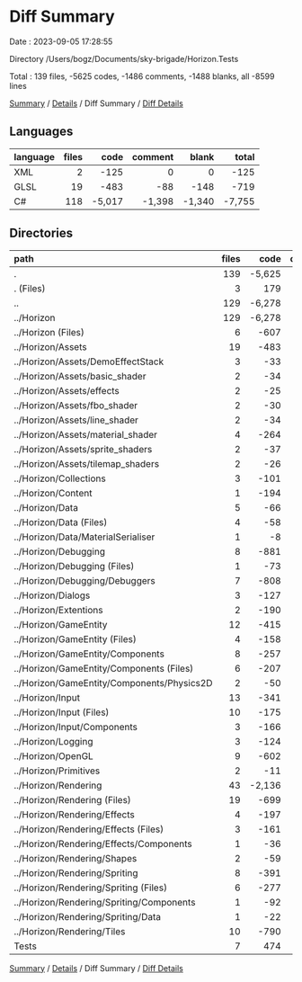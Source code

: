 # Diff Summary

Date : 2023-09-05 17:28:55

Directory /Users/bogz/Documents/sky-brigade/Horizon.Tests

Total : 139 files,  -5625 codes, -1486 comments, -1488 blanks, all -8599 lines

[Summary](results.md) / [Details](details.md) / Diff Summary / [Diff Details](diff-details.md)

## Languages
| language | files | code | comment | blank | total |
| :--- | ---: | ---: | ---: | ---: | ---: |
| XML | 2 | -125 | 0 | 0 | -125 |
| GLSL | 19 | -483 | -88 | -148 | -719 |
| C# | 118 | -5,017 | -1,398 | -1,340 | -7,755 |

## Directories
| path | files | code | comment | blank | total |
| :--- | ---: | ---: | ---: | ---: | ---: |
| . | 139 | -5,625 | -1,486 | -1,488 | -8,599 |
| . (Files) | 3 | 179 | 4 | 31 | 214 |
| .. | 129 | -6,278 | -1,508 | -1,633 | -9,419 |
| ../Horizon | 129 | -6,278 | -1,508 | -1,633 | -9,419 |
| ../Horizon (Files) | 6 | -607 | -121 | -128 | -856 |
| ../Horizon/Assets | 19 | -483 | -88 | -148 | -719 |
| ../Horizon/Assets/DemoEffectStack | 3 | -33 | -1 | -7 | -41 |
| ../Horizon/Assets/basic_shader | 2 | -34 | -1 | -11 | -46 |
| ../Horizon/Assets/effects | 2 | -25 | -1 | -6 | -32 |
| ../Horizon/Assets/fbo_shader | 2 | -30 | -1 | -10 | -41 |
| ../Horizon/Assets/line_shader | 2 | -34 | -1 | -11 | -46 |
| ../Horizon/Assets/material_shader | 4 | -264 | -78 | -75 | -417 |
| ../Horizon/Assets/sprite_shaders | 2 | -37 | -5 | -17 | -59 |
| ../Horizon/Assets/tilemap_shaders | 2 | -26 | 0 | -11 | -37 |
| ../Horizon/Collections | 3 | -101 | -35 | -30 | -166 |
| ../Horizon/Content | 1 | -194 | -2 | -52 | -248 |
| ../Horizon/Data | 5 | -66 | -41 | -22 | -129 |
| ../Horizon/Data (Files) | 4 | -58 | -41 | -20 | -119 |
| ../Horizon/Data/MaterialSerialiser | 1 | -8 | 0 | -2 | -10 |
| ../Horizon/Debugging | 8 | -881 | -13 | -194 | -1,088 |
| ../Horizon/Debugging (Files) | 1 | -73 | 0 | -10 | -83 |
| ../Horizon/Debugging/Debuggers | 7 | -808 | -13 | -184 | -1,005 |
| ../Horizon/Dialogs | 3 | -127 | -41 | -26 | -194 |
| ../Horizon/Extentions | 2 | -190 | -3 | -52 | -245 |
| ../Horizon/GameEntity | 12 | -415 | -281 | -133 | -829 |
| ../Horizon/GameEntity (Files) | 4 | -158 | -139 | -50 | -347 |
| ../Horizon/GameEntity/Components | 8 | -257 | -142 | -83 | -482 |
| ../Horizon/GameEntity/Components (Files) | 6 | -207 | -142 | -70 | -419 |
| ../Horizon/GameEntity/Components/Physics2D | 2 | -50 | 0 | -13 | -63 |
| ../Horizon/Input | 13 | -341 | -212 | -82 | -635 |
| ../Horizon/Input (Files) | 10 | -175 | -119 | -39 | -333 |
| ../Horizon/Input/Components | 3 | -166 | -93 | -43 | -302 |
| ../Horizon/Logging | 3 | -124 | -20 | -20 | -164 |
| ../Horizon/OpenGL | 9 | -602 | -93 | -163 | -858 |
| ../Horizon/Primitives | 2 | -11 | -10 | -3 | -24 |
| ../Horizon/Rendering | 43 | -2,136 | -548 | -580 | -3,264 |
| ../Horizon/Rendering (Files) | 19 | -699 | -216 | -208 | -1,123 |
| ../Horizon/Rendering/Effects | 4 | -197 | -26 | -47 | -270 |
| ../Horizon/Rendering/Effects (Files) | 3 | -161 | -26 | -39 | -226 |
| ../Horizon/Rendering/Effects/Components | 1 | -36 | 0 | -8 | -44 |
| ../Horizon/Rendering/Shapes | 2 | -59 | -22 | -14 | -95 |
| ../Horizon/Rendering/Spriting | 8 | -391 | -31 | -103 | -525 |
| ../Horizon/Rendering/Spriting (Files) | 6 | -277 | -2 | -68 | -347 |
| ../Horizon/Rendering/Spriting/Components | 1 | -92 | -7 | -29 | -128 |
| ../Horizon/Rendering/Spriting/Data | 1 | -22 | -22 | -6 | -50 |
| ../Horizon/Rendering/Tiles | 10 | -790 | -253 | -208 | -1,251 |
| Tests | 7 | 474 | 18 | 114 | 606 |

[Summary](results.md) / [Details](details.md) / Diff Summary / [Diff Details](diff-details.md)